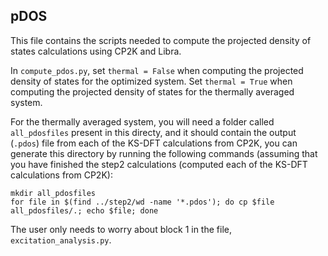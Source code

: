 ## pDOS

This file contains the scripts needed to compute the projected density of states calculations using CP2K and Libra.

In `compute_pdos.py`, set `thermal = False` when computing the projected density of states for the optimized system. Set `thermal = True` when computing the projected density of states for the thermally averaged system.

For the thermally averaged system, you will need a folder called `all_pdosfiles` present in this directy, and it should contain the output (`.pdos`) file from each of the KS-DFT calculations from CP2K, you can generate this directory by running the following commands (assuming that you have finished the step2 calculations (computed each of the KS-DFT calculations from CP2K):
```
mkdir all_pdosfiles
for file in $(find ../step2/wd -name '*.pdos'); do cp $file all_pdosfiles/.; echo $file; done
```
The user only needs to worry about block 1 in the file, `excitation_analysis.py`.
